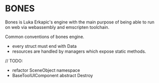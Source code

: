 # BONES

Bones is Luka Erkapic's engine with the main purpose of being able to run on web via webassembly and emscripten toolchain.

Common conventions of bones engine.

* every struct must end with Data 
* resources are handled by managers which expose static methods.

// TODO: 
- refactor SceneObject namespace
- BaseToolUIComponent abstract Destroy